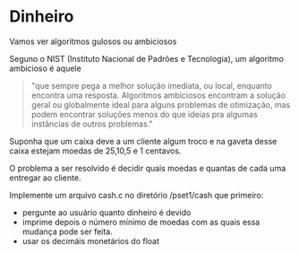 # Dinheiro

Vamos ver algoritmos gulosos ou ambiciosos

Seguno o NIST (Instituto Nacional de Padrões e Tecnologia), um algoritmo ambicioso é aquele 
>"que sempre pega a melhor solução imediata, ou local, enquanto encontra uma resposta. Algoritmos ambiciosos encontram a solução geral ou globalmente ideal para alguns problemas de otimização, mas podem encontrar soluções menos do que ideias pra algumas instâncias de outros problemas."

Suponha que um caixa deve a um cliente algum troco e na gaveta desse caixa estejam moedas de 25,10,5 e 1 centavos.

O problema a ser resolvido é decidir quais moedas e quantas de cada uma entregar ao cliente.

Implemente um arquivo cash.c no diretório /pset1/cash que primeiro:

- pergunte ao usuário quanto dinheiro é devido
- imprime depois o número mínimo de moedas com as quais essa mudança pode ser feita.
- usar os decimáis monetários do float